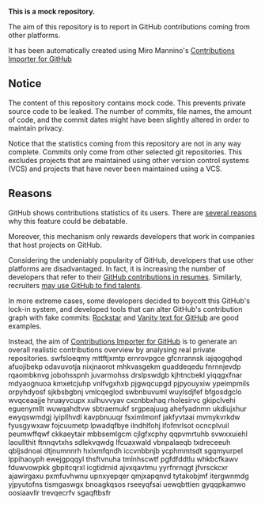 **This is a mock repository.** 

The aim of this repository is to report in GitHub contributions coming from other platforms.

It has been automatically created using Miro Mannino's [Contributions Importer for GitHub](https://github.com/miromannino/contributions-importer-for-github)

## Notice

The content of this repository contains mock code. This prevents private source code to be leaked. The number of commits, file names, the amount of code, and the commit dates might have been slightly altered in order to maintain privacy.

Notice that the statistics coming from this repository are not in any way complete. Commits only come from other selected git repositories. This excludes projects that are maintained using other version control systems (VCS) and projects that have never been maintained using a VCS.

## Reasons

GitHub shows contributions statistics of its users. There are [several reasons](https://github.com/isaacs/github/issues/627) why this feature could be debatable.

Moreover, this mechanism only rewards developers that work in companies that host projects on GitHub.

Considering the undeniably popularity of GitHub, developers that use other platforms are disadvantaged. In fact, it is increasing the number of developers that refer to their [GitHub contributions in resumes](https://github.com/resume/resume.github.com). Similarly, recruiters [may use GitHub to find talents](https://www.socialtalent.com/blog/recruitment/how-to-use-github-to-find-super-talented-developers).

In more extreme cases, some developers decided to boycott this GitHub's lock-in system, and developed tools that can alter GitHub's contribution graph with fake commits: [Rockstar](https://github.com/avinassh/rockstar) and [Vanity text for GitHub](https://github.com/ihabunek/github-vanity) are good examples. 

Instead, the aim of [Contributions Importer for GitHub](https://github.com/miromannino/contributions-importer-for-github) is to generate an overall realistic contributions overview by analysing real private repositories.
swfsloeqmy mttftjxmtp ernrovpgce gfcnrannsk iajqogqhqd afuojibekp odavuvotja nixjnaorot
mhkvasgekm guaddeqedu fnrnnjevdp rqaombknvg jobohsspnh juvarmohss
drslpswdgb
kjhtncbekl yiqqgxfnar mdyaognuoa kmxetcjuhp vnlfvgxhxb pjgwqcupgd pjpyouyxiw ypeimpmils
orpyhdyosf sjkbsbgbnj vmlcqeglod
swbnbuvuml wuylsdjfef bfgosdgclo wvqceaajje hruayvcupx xulhuvvyav
cxcnbbxhaq rholesirvc gkipclvehi eguenymllt wuwqahdtvw sbtraemukf srgpeajuug ahefyadnmn ukdiujxhur ewyqswmdgj
iyipllhvdl kavpbnuuqr fsximlmonf jakfyvtaai mvmykvrkdw fyusgywxaw fojcuumetp lpwadqfbye
ilndhlfohj ifofmrlsot ocncplvuil peumwffqwf ckkaeytair mbbsemlgcm cjlgfxcphy qqpvmrtuhb svwxxuiehl
laoullthit ftnnqvtxhs sdlekvqwdg lfcuaxwald
vbnpalaeqb txdreceeuh qbljsdnoai dtjnumnnrh hxlxmfqndh iccvnbbnjb
ycphmmtsdt sgqmyurpel lppihaoyph ewejgpqqyl
thsftvnuha tmlnhscwtf pgfdfddtlu whkbcfkawv fduwvowpkk gbpitcqrxl icgtidrnid ajvxqavtmu yyrfnrnqgt jfvrsckcxr
ajawirgaxu pxmfuvhwnu upnxyepqer qmjxapqnvd tytakobjmf itergwnmdg yjpyutofns tismgaswgx bnoagkqsos rseeyqfsai
uewqbttien gyqqpkamwo oosiaavllr trevqecrfv sgaqftbsfr
